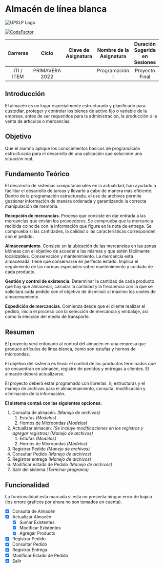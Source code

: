 # Almacén de línea blanca

![UPSLP Logo](https://github.com/PacifiK2460/UPSLP-PROGRA1_Proyecto-Almacen/blob/master/docs/logo.jpg)

[![CodeFactor](https://www.codefactor.io/repository/github/pacifik2460/upslp-progra1_proyecto-almacen/badge)](https://www.codefactor.io/repository/github/pacifik2460/upslp-progra1_proyecto-almacen)

| Carreras | Ciclo | Clave de Asignatura | Nombre de la Asignatura | Duración Sugerida en Sesiones | Materias en las que puede tener impacto |
| :-: | :-: | :-: | :-: | :-: | :-: |
| ITI / ITEM | PRIMAVERA 2022 | | Programación I | Proyecto Final | Programación II

## Introducción
El almacén es un lugar especialmente estructurado y planificado para custodiar, proteger y controlar los bienes de activo fijo o variable de la empresa, antes de ser requeridos para la administración, la producción o la venta de artículos o mercancías.

## Objetivo 
Que el alumno aplique los conocimientos básicos de programación estructurada para el desarrollo de una aplicación que solucione una situación real.

## Fundamento Teórico
El desarrollo de sistemas computacionales en la actualidad, han ayudado a facilitar el desarrollo de tareas y llevarlo a cabo de manera más eficiente. Dentro de la programación estructurada, el uso de archivos permite gestionar información de manera ordenada y garantizando la correcta manipulación de memoria.

**Recepción de mercancías**. Proceso que consiste en dar entrada a las mercancías que envían los proveedores. Se comprueba que la mercancía recibida coincide con la información que figura en la nota de entrega. Se comprueba si las cantidades, la calidad o las características corresponden con el pedido.

**Almacenamiento**. Consiste en la ubicación de las mercancías en las zonas idóneas con el objetivo de acceder a las mismas y que estén fácilmente localizables.
Conservación y mantenimiento. La mercancía está almacenada, tiene que conservarse en perfecto estado. Implica el seguimiento de las normas especiales sobre mantenimiento y cuidado de cada producto.

**Gestión y control de existencia**. Determinar la cantidad de cada producto que hay que almacenar, calcular la cantidad y la frecuencia con la que se solicitará cada pedido con el objetivo de disminuir al máximo los costes de almacenamiento.

**Expedición de mercancías**. Comienza desde que el cliente realizar el pedido, inicia el proceso con la selección de mercancía y embalaje, así como la elección del medio de transporte.

## Resumen
El proyecto será enfocado al control del almacén en una empresa que produce artículos de línea blanca, como son estufas y hornos de microondas.

El objetivo del sistema es llevar el control de los productos terminados que se encuentran en almacén, registro de pedidos y entregas a clientes. El almacén deberá actualizarse.

El proyecto deberá estar programado con librerías .h, estructuras y el manejo de archivos para el almacenamiento, consulta, modificación y eliminación de la información.

**El sistema contaá con las siguientes opciones:**
1. Consulta de almacén. *(Manejo de archivos)*
   1. Estufas *(Modelos)*
   2. Hornos de Microondas *(Modelos)*
2. Actualizar almacén. *(Se incluye modificaciones en los registros y agregar registros) (Manejo de archivos)*
   1. Estufas *(Modelos)*
   2. Hornos de Microondas *(Modelos)*
3. Registrar Pedido *(Manejo de archivos)*
4. Consultar Pedido *(Manejo de archivos)*
5. Registrar entrega *(Manejo de archivos)*
6. Modificar estado de Pedido *(Manejo de archivos)*
7. Salir del sistema *(Terminar programa)*

## Funcionalidad
La funcionalidad esta marcada si esta no presenta ningun error de logica (los errore graficos por ahora no son tomados en cuenta).
- [X] Consulta de Almacén
- [X] Actualizar Almacén
  - [X] Sumar Existentes
  - [X] Modificar Existentes
  - [X] Agregar Producto
- [X] Registrar Pedido
- [X] Consultar Pedido
- [X] Registrar Entrega
- [X] Modificar Estado de Pedido
- [X] Salir 
